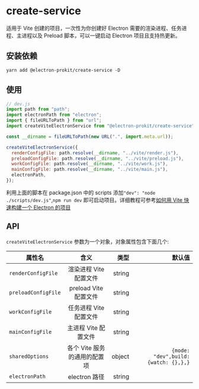 # create-service

适用于 Vite 创建的项目，一次性为你创建好 Electron 需要的渲染进程、任务进程、主进程以及 Preload 脚本，可以一键启动 Electron 项目且支持热更新。

## 安装依赖
`yarn add @electron-prokit/create-service -D`

## 使用
```javascript
// dev.js
import path from "path";
import electronPath from "electron";
import { fileURLToPath } from "url";
import createViteElectronService from "@electron-prokit/create-service";

const __dirname = fileURLToPath(new URL(".", import.meta.url));

createViteElectronService({
  renderConfigFile: path.resolve(__dirname, "../vite/render.js"),
  preloadConfigFile: path.resolve(__dirname, "../vite/preload.js"),
  workConfigFile: path.resolve(__dirname, "../vite/work.js"),
  mainConfigFile: path.resolve(__dirname, "../vite/main.js"),
  electronPath,
});
```

利用上面的脚本在 package.json 中的 scripts 添加`"dev": "node ./scripts/dev.js"`,`npm run dev` 即可启动项目。详细教程可参考[如何用 Vite 快速构建一个 Electron 的项目](/zh/tutorials/create-vite-electron-service)

## API

`createViteElectronService` 参数为一个对象，对象属性包含下面几个:

| 属性名              |             含义             |   类型 |                              默认值 |
| ------------------- | :--------------------------: | -----: | ----------------------------------: |
| `renderConfigFile`  |    渲染进程 Vite 配置文件    | string |                                     |
| `preloadConfigFile` |    preload Vite 配置文件     | string |                                     |
| `workConfigFile`    |    任务进程 Vite 配置文件    | string |                                     |
| `mainConfigFile`    |     主进程 Vite 配置文件     | string |                                     |
| `sharedOptions`     | 各个 Vite 服务的通用的配置项 | object | `{mode: "dev",build:{watch: {},},}` |
| `electronPath`      |        electron 路径         | string |                                     |
